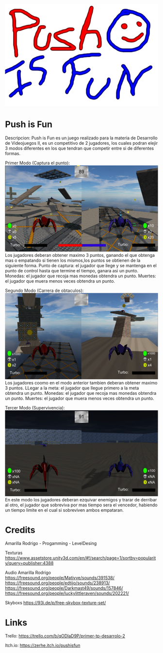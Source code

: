 <img src="Titulo.png" />

# Push is Fun

Descripcion:
Push is Fun es un juego realizado para la materia de Desarrollo de Videojuegos II, 
es un competitivo de 2 jugadores, los cuales podran elejir
3 modos diferentes en los que tendran que competir entre si de diferentes formas.

Primer Modo (Captura el punto):
<img src="Mode01.png" />
Los jugadores deberan obtener maximo 3 puntos, ganando el que obtenga mas 
o empatando si tienen los mismos,los puntos se obtienen de la siguiente forma.
Punto de captura: el jugador que llege y se mantenga en el punto de control 
hasta que termine el tiempo, ganara asi un punto.
Monedas: el jugador que recoja mas monedas obtendra un punto.
Muertes: el jugador que muera menos veces obtendra un punto.

Segundo Modo (Carrera de obtaculos):
<img src="Mode02.png" />
Los jugadores coomo en el modo anterior tambien deberan obtener maximo 3 puntos.
LLegar a la meta: el jugador que llegue primero a la meta obtendra un punto.
Monedas: el jugador que recoja mas monedas obtendra un punto.
Muertes: el jugador que muera menos veces obtendra un punto.

Tercer Modo (Supervivencia):
<img src="Mode03.png" />
En este modo los jugadores deberan ezquivar enemigos y trarar de derribar al otro, 
el jugador que sobreviva por mas tiempo sera el vencedor, habiendo un tiempo limite
en el cual si sobreviven ambos empataran. 

# Credits
Amarilla Rodrigo - Progamming - LevelDesing

Texturas
https://www.assetstore.unity3d.com/en/#!/search/page=1/sortby=popularity/query=publisher:4388

Audio
Amarilla Rodrigo
https://freesound.org/people/Mativve/sounds/391538/
https://freesound.org/people/edtijo/sounds/238913/
https://freesound.org/people/Darkmast49/sounds/157846/
https://freesound.org/people/luckylittleraven/sounds/202221/

Skyboxs
https://93i.de/p/free-skybox-texture-set/

# Links

Trello:
https://trello.com/b/qODlaD9P/primer-tp-desarrolo-2

Itch.io:
https://zerhe.itch.io/pushisfun
